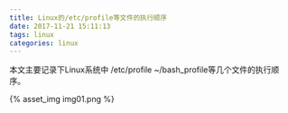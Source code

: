 ```yaml
---
title: Linux的/etc/profile等文件的执行顺序
date: 2017-11-21 15:11:13
tags: linux
categories: linux
---
```


本文主要记录下Linux系统中 /etc/profile ~/bash_profile等几个文件的执行顺序。

<!-- more -->

{% asset_img img01.png %}
